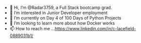 - 👋 Hi, I’m @Radar3759, a Full Stack bootcamp grad. 
- 👀 I’m interested in Junior Developer employment
- 🌱 I’m currently on Day 4 of 100 Days of Python Projects
- 💞️ I’m looking to learn more about how Docker works
- 📫 How to reach me ...https://www.linkedin.com/in/c-lacefield-0889031b1/

<!---
Radar3759/Radar3759 is a ✨ special ✨ repository because its `README.md` (this file) appears on your GitHub profile.
You can click the Preview link to take a look at your changes.
--->
